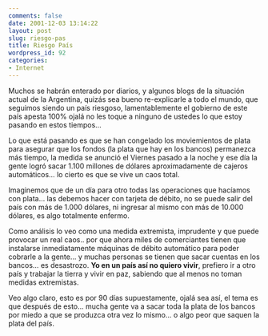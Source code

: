 ```yaml
---
comments: false
date: 2001-12-03 13:14:22
layout: post
slug: riesgo-pas
title: Riesgo País
wordpress_id: 92
categories:
- Internet
---
```


Muchos se habrán enterado por diarios, y algunos blogs de la situación actual de la Argentina, quizás sea bueno re-explicarle a todo el mundo, que seguimos siendo un país riesgoso, lamentablemente el gobierno de este país apesta 100% ojalá no les toque a ninguno de ustedes lo que estoy pasando en estos tiempos…  

  

Lo que está pasando es que se han congelado los moviemientos de plata para asegurar que los fondos (la plata que hay en los bancos) permanezca más tiempo, la medida se anunció el Viernes pasado a la noche y ese día la gente logró sacar 1.100 millones de dólares aproximadamente de cajeros automáticos… lo cierto es que se vive un caos total.  

  

Imaginemos que de un día para otro todas las operaciones que hacíamos con plata… las debemos hacer con tarjeta de débito, no se puede salir del país con más de 1.000 dólares, ni ingresar al mismo con más de 10.000 dólares, es algo totalmente enfermo.  

  

Como análisis lo veo como una medida extremista, imprudente y que puede provocar un real caos.. por que ahora miles de comerciantes tienen que instalarse inmediatamente máquinas de débito automático para poder cobrarle a la gente… y muchas personas se tienen que sacar cuentas en los bancos… es desastrozo. **Yo en un país así no quiero vivir**, prefiero ir a otro país y trabajar la tierra y vivir en paz, sabiendo que al menos no toman medidas extremistas.  

  

Veo algo claro, esto es por 90 días supuestamente, ojalá sea así, el tema es que después de esto… mucha gente va a sacar toda la plata de los bancos por miedo a que se produzca otra vez lo mismo… o algo peor que saquen la plata del país.




 
